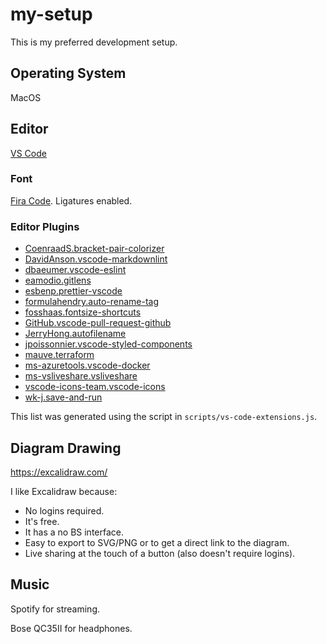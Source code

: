 # my-setup

This is my preferred development setup.

## Operating System

MacOS

## Editor

[VS Code](https://code.visualstudio.com/)

### Font

[Fira Code](https://github.com/tonsky/FiraCode). Ligatures enabled.

### Editor Plugins

- [CoenraadS.bracket-pair-colorizer](https://marketplace.visualstudio.com/items?itemName=CoenraadS.bracket-pair-colorizer)
- [DavidAnson.vscode-markdownlint](https://marketplace.visualstudio.com/items?itemName=DavidAnson.vscode-markdownlint)
- [dbaeumer.vscode-eslint](https://marketplace.visualstudio.com/items?itemName=dbaeumer.vscode-eslint)
- [eamodio.gitlens](https://marketplace.visualstudio.com/items?itemName=eamodio.gitlens)
- [esbenp.prettier-vscode](https://marketplace.visualstudio.com/items?itemName=esbenp.prettier-vscode)
- [formulahendry.auto-rename-tag](https://marketplace.visualstudio.com/items?itemName=formulahendry.auto-rename-tag)
- [fosshaas.fontsize-shortcuts](https://marketplace.visualstudio.com/items?itemName=fosshaas.fontsize-shortcuts)
- [GitHub.vscode-pull-request-github](https://marketplace.visualstudio.com/items?itemName=GitHub.vscode-pull-request-github)
- [JerryHong.autofilename](https://marketplace.visualstudio.com/items?itemName=JerryHong.autofilename)
- [jpoissonnier.vscode-styled-components](https://marketplace.visualstudio.com/items?itemName=jpoissonnier.vscode-styled-components)
- [mauve.terraform](https://marketplace.visualstudio.com/items?itemName=mauve.terraform)
- [ms-azuretools.vscode-docker](https://marketplace.visualstudio.com/items?itemName=ms-azuretools.vscode-docker)
- [ms-vsliveshare.vsliveshare](https://marketplace.visualstudio.com/items?itemName=ms-vsliveshare.vsliveshare)
- [vscode-icons-team.vscode-icons](https://marketplace.visualstudio.com/items?itemName=vscode-icons-team.vscode-icons)
- [wk-j.save-and-run](https://marketplace.visualstudio.com/items?itemName=wk-j.save-and-run)

This list was generated using the script in `scripts/vs-code-extensions.js`.

## Diagram Drawing

<https://excalidraw.com/>

I like Excalidraw because:

- No logins required.
- It's free.
- It has a no BS interface.
- Easy to export to SVG/PNG or to get a direct link to the diagram.
- Live sharing at the touch of a button (also doesn't require logins).

## Music

Spotify for streaming.

Bose QC35II for headphones.
